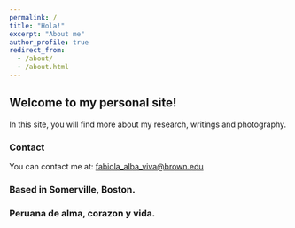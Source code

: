 ```yaml
---
permalink: /
title: "Hola!"
excerpt: "About me"
author_profile: true
redirect_from: 
  - /about/
  - /about.html
---
```


## Welcome to my personal site!

 In this site, you will find more about my research, writings and photography.

### Contact

You can contact me at: fabiola_alba_viva@brown.edu


### Based in Somerville, Boston.
### Peruana de alma, corazon y vida.

